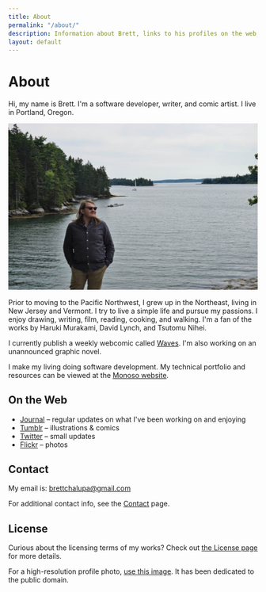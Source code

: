 ```yaml
---
title: About
permalink: "/about/"
description: Information about Brett, links to his profiles on the web, and how to get in touch.
layout: default
---
```


# About

<p class='intro'>
Hi, my name is Brett. I'm a software developer, writer, and comic artist. I live in Portland, Oregon.
</p>

![Photo of Brett](/img/brett_about.jpg)

Prior to moving to the Pacific Northwest, I grew up in the Northeast,
living in New Jersey and Vermont. I try to live a simple life and
pursue my passions. I enjoy drawing, writing, film, reading, cooking,
and walking. I'm a fan of the works by Haruki Murakami, David Lynch, and
Tsutomu Nihei.

I currently publish a weekly webcomic called
[Waves](http://waves.brettchalupa.com). I'm also working on an
unannounced graphic novel.

I make my living doing software development. My technical portfolio and
resources can be viewed at the [Monoso website](http://www.monoso.co).


## On the Web

- [Journal](https://journal.brettchalupa.com) &ndash; regular updates on what I've been working on and enjoying
- [Tumblr](https://brettchalupa.tumblr.com) &ndash; illustrations & comics
- [Twitter](https://twitter.com/brettchalupa) &ndash; small updates
- [Flickr](https://www.flickr.com/photos/brettchalupa/) &ndash; photos

## Contact

My email is: [brettchalupa@gmail.com](mailto:brettchalupa@gmail.com)

For additional contact info, see the [Contact](/contact/) page.

## License

Curious about the licensing terms of my works? Check out [the
License page](/license) for more details.

For a high-resolution profile photo, [use this image](https://www.flickr.com/photos/brettchalupa/31332288711). It has been dedicated to the public domain.
